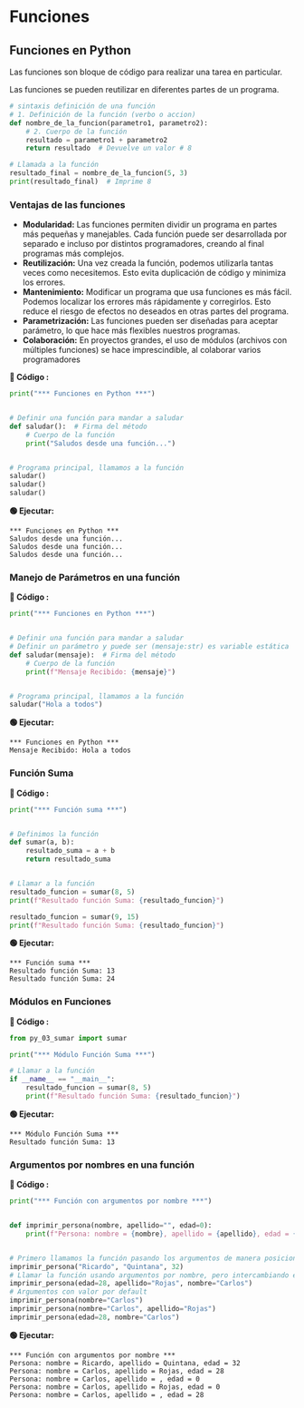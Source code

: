# Funciones

## Funciones en Python

Las funciones son bloque de código para realizar una tarea en particular.

Las funciones se pueden reutilizar en diferentes partes de un programa.

````python
# sintaxis definición de una función
# 1. Definición de la función (verbo o accion)
def nombre_de_la_funcion(parametro1, parametro2):
    # 2. Cuerpo de la función
    resultado = parametro1 + parametro2
    return resultado  # Devuelve un valor # 8
````

````python
# Llamada a la función
resultado_final = nombre_de_la_funcion(5, 3)
print(resultado_final)  # Imprime 8
````

### Ventajas de las funciones

- **Modularidad:** Las funciones permiten dividir un programa en partes más pequeñas y manejables. Cada función puede
  ser desarrollada por separado e incluso por distintos programadores, creando al final programas más complejos.
- **Reutilización:** Una vez creada la función, podemos utilizarla tantas veces como necesitemos. Esto evita duplicación
  de código y minimiza los errores.
- **Mantenimiento:** Modificar un programa que usa funciones es más fácil. Podemos localizar los errores más rápidamente
  y corregirlos. Esto reduce el riesgo de efectos no deseados en otras partes del programa.
- **Parametrización:** Las funciones pueden ser diseñadas para aceptar parámetro, lo que hace más flexibles nuestros
  programas.
- **Colaboración:** En proyectos grandes, el uso de módulos (archivos con múltiples funciones) se hace imprescindible,
  al colaborar varios programadores

**📄 Código :**

```python
print("*** Funciones en Python ***")


# Definir una función para mandar a saludar
def saludar():  # Firma del método
    # Cuerpo de la función
    print("Saludos desde una función...")


# Programa principal, llamamos a la función
saludar()
saludar()
saludar()
```

**🟢 Ejecutar:**

```console
*** Funciones en Python ***
Saludos desde una función...
Saludos desde una función...
Saludos desde una función...
```

### Manejo de Parámetros en una función

**📄 Código :**

```python
print("*** Funciones en Python ***")


# Definir una función para mandar a saludar
# Definir un parámetro y puede ser (mensaje:str) es variable estática
def saludar(mensaje):  # Firma del método
    # Cuerpo de la función
    print(f"Mensaje Recibido: {mensaje}")


# Programa principal, llamamos a la función
saludar("Hola a todos")
```

**🟢 Ejecutar:**

```console
*** Funciones en Python ***
Mensaje Recibido: Hola a todos
```

### Función Suma

**📄 Código :**

```python
print("*** Función suma ***")


# Definimos la función
def sumar(a, b):
    resultado_suma = a + b
    return resultado_suma


# Llamar a la función
resultado_funcion = sumar(8, 5)
print(f"Resultado función Suma: {resultado_funcion}")

resultado_funcion = sumar(9, 15)
print(f"Resultado función Suma: {resultado_funcion}")
```

**🟢 Ejecutar:**

```console
*** Función suma ***
Resultado función Suma: 13
Resultado función Suma: 24
```

### Módulos en Funciones

**📄 Código :**

```python
from py_03_sumar import sumar

print("*** Módulo Función Suma ***")

# Llamar a la función
if __name__ == "__main__":
    resultado_funcion = sumar(8, 5)
    print(f"Resultado función Suma: {resultado_funcion}")
```

**🟢 Ejecutar:**

```console
*** Módulo Función Suma ***
Resultado función Suma: 13
```

### Argumentos por nombres en una función

**📄 Código :**

```python
print("*** Función con argumentos por nombre ***")


def imprimir_persona(nombre, apellido="", edad=0):
    print(f"Persona: nombre = {nombre}, apellido = {apellido}, edad = {edad}")


# Primero llamamos la función pasando los argumentos de manera posicional
imprimir_persona("Ricardo", "Quintana", 32)
# Llamar la función usando argumentos por nombre, pero intercambiando el orden
imprimir_persona(edad=28, apellido="Rojas", nombre="Carlos")
# Argumentos con valor por default
imprimir_persona(nombre="Carlos")
imprimir_persona(nombre="Carlos", apellido="Rojas")
imprimir_persona(edad=28, nombre="Carlos")
```

**🟢 Ejecutar:**

```console
*** Función con argumentos por nombre ***
Persona: nombre = Ricardo, apellido = Quintana, edad = 32
Persona: nombre = Carlos, apellido = Rojas, edad = 28
Persona: nombre = Carlos, apellido = , edad = 0
Persona: nombre = Carlos, apellido = Rojas, edad = 0
Persona: nombre = Carlos, apellido = , edad = 28
```
